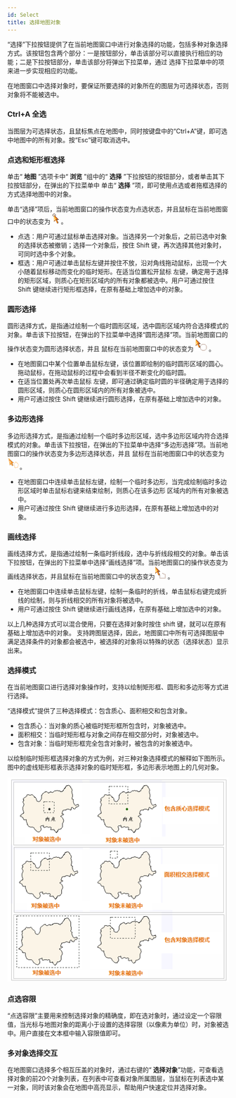 ```yaml
---
id: Select
title: 选择地图对象
---
```

“选择”下拉按钮提供了在当前地图窗口中进行对象选择的功能，包括多种对象选择方式。该按钮包含两个部分：一是按钮部分，单击该部分可以直接执行相应的功能；二是下拉按钮部分，单击该部分将弹出下拉菜单，通过
选择下拉菜单中的项来进一步实现相应的功能。

在地图窗口中选择对象时，要保证所要选择的对象所在的图层为可选择状态，否则对象将不能被选中。

### Ctrl+A 全选

当图层为可选择状态，且鼠标焦点在地图中，同时按键盘中的“Ctrl+A”键，即可选中地图中的所有对象。按“Esc”键可取消选中。

### 点选和矩形框选择

单击“ **地图** ”选项卡中“ **浏览** ”组中的“ **选择** ”下拉按钮的按钮部分，或者单击其下拉按钮部分，在弹出的下拉菜单中 单击“
**选择** ”项，即可使用点选或者拖框选择的方式选择地图中的对象。

单击“选择”项后，当前地图窗口的操作状态变为点选状态，并且鼠标在当前地图窗口中的状态变为 ![](img/pointSelect.png) 。

  * 点选：用户可通过鼠标单击选择对象。当选择另一个对象后，之前已选中对象的选择状态被撤销；选择一个对象后，按住 Shift 键，再次选择其他对象时，可同时选中多个对象。
  * 框选：用户可通过单击鼠标左键并按住不放，沿对角线拖动鼠标，出现一个大小随着鼠标移动而变化的临时矩形。在适当位置松开鼠标 左键，确定用于选择的矩形区域，则质心在矩形区域内的所有对象都被选中。用户可通过按住 Shift 键继续进行矩形框选择，在原有基础上增加选中的对象。

### 圆形选择

圆形选择方式，是指通过绘制一个临时圆形区域，选中圆形区域内符合选择模式的对象。单击该下拉按钮，在弹出的下拉菜单中选择“圆形选择”项。当前地图窗口的操作状态变为圆形选择状态，并且
鼠标在当前地图窗口中的状态变为 ![](img/circleSelect.png) 。

  * 在地图窗口中某个位置单击鼠标左键，该位置即绘制的临时圆形区域的圆心。拖动鼠标，在拖动鼠标的过程中会看到半径不断变化的临时圆。
  * 在适当位置处再次单击鼠标 左键，即可通过确定临时圆的半径确定用于选择的圆形区域，则质心在圆形区域内的所有对象被选中。
  * 用户可通过按住 Shift 键继续进行圆形选择，在原有基础上增加选中的对象。

### 多边形选择

多边形选择方式，是指通过绘制一个临时多边形区域，选中多边形区域内符合选择模式的对象。单击该下拉按钮，在弹出的下拉菜单中选择“多边形选择”项。当前地图窗口的操作状态变为多边形选择状态，并且
鼠标在当前地图窗口中的状态变为![](img/regionSelect.png)。

  * 在地图窗口中连续单击鼠标左键，绘制一个临时多边形，当完成绘制临时多边形区域时单击鼠标右键来结束绘制，则质心在该多边形 区域内的所有对象被选中。
  * 用户可通过按住 Shift 键继续进行多边形选择，在原有基础上增加选中的对象。

### 画线选择

画线选择方式，是指通过绘制一条临时折线段，选中与折线段相交的对象。单击该下拉按钮，在弹出的下拉菜单中选择“画线选择”项。当前地图窗口的操作状态变为画线选择状态，并且鼠标在当前地图窗口中的状态变为![](img/polylineSelect.png) 。

  * 在地图窗口中连续单击鼠标左键，绘制一条临时的折线，单击鼠标右键完成折线的绘制，则与折线相交的所有对象将被选中。
  * 用户可通过按住 Shift 键继续进行画线选择，在原有基础上增加选中的对象。

以上几种选择方式可以混合使用，只要在选择对象时按住 shift 键，就可以在原有基础上增加选中的对象。
支持跨图层选择，因此，地图窗口中所有可选择图层中满足选择条件的对象都会被选中，被选择的对象将以特殊的状态（选择状态）显示出来。

### 选择模式

在当前地图窗口进行选择对象操作时，支持以绘制矩形框、圆形和多边形等方式进行选择。

“选择模式”提供了三种选择模式：包含质心、面积相交和包含对象。

  * 包含质心：当对象的质心被临时矩形框所包含时，对象被选中。
  * 面积相交：当临时矩形框与对象之间存在相交部分时，对象被选中。
  * 包含对象：当临时矩形框完全包含对象时，被包含的对象被选中。

以绘制临时矩形框选择对象的方式为例，对三种对象选择模式的解释如下图所示。图中的虚线矩形框表示选择对象的临时矩形框，多边形表示地图上的几何对象。

![选择模式图解](../../DataProcessing/Objects/SelectObjects/img/SelectionMode.png)  

### 点选容限

“点选容限”主要用来控制选择对象的精确度，即在选对象时，通过设定一个容限值，当光标与地图对象的距离小于设置的选择容限（以像素为单位）时，对象被选中。用户直接在文本框中输入容限值即可。

### 多对象选择交互

在地图窗口选择多个相互压盖的对象时，通过右键的“ **选择对象**”功能，可查看选择对象的前20个对象列表，在列表中可查看对象所属图层，当鼠标在列表选中某一对象，同时该对象会在地图中高亮显示，帮助用户快速定位并选择对象。


